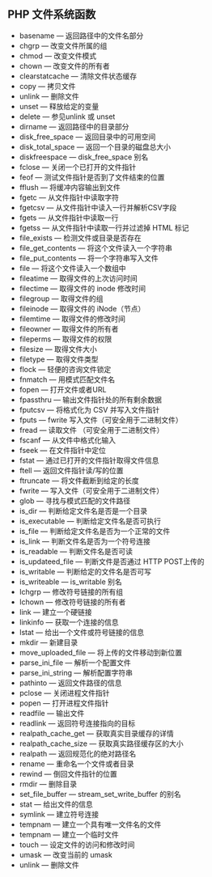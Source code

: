 ## PHP 文件系统函数 ##

- basename — 返回路径中的文件名部分
- chgrp  — 改变文件所属的组
- chmod  — 改变文件模式
- chown  — 改变文件的所有者 
- clearstatcache — 清除文件状态缓存
- copy — 拷贝文件
- unlink — 删除文件
- unset — 释放给定的变量
- delete — 参见unlink 或 unset
- dirname — 返回路径中的目录部分
- disk_free_space — 返回目录中的可用空间
- disk_total_space — 返回一个目录的磁盘总大小
- diskfreespace — disk_free_space 别名
- fclose — 关闭一个已打开的文件指针
- feof — 测试文件指针是否到了文件结束的位置
- fflush — 将缓冲内容输出到文件
- fgetc — 从文件指针中读取字符
- fgetcsv — 从文件指针中读入一行并解析CSV字段
- fgets — 从文件指针中读取一行
- fgetss — 从文件指针中读取一行并过滤掉 HTML 标记
- file_exists — 检测文件或目录是否存在
- file_get_contents — 将这个文件读入一个字符串
- file_put_contents — 将一个字符串写入文件
- file — 将这个文件读入一个数组中
- fileatime — 取得文件的上次访问时间
- filectime — 取得文件的 inode 修改时间
- filegroup — 取得文件的组
- fileinode — 取得文件的 iNode（节点）
- filemtime — 取得文件的修改时间
- fileowner — 取得文件的所有者
- fileperms — 取得文件的权限
- filesize — 取得文件大小
- filetype — 取得文件类型
- flock — 轻便的咨询文件锁定
- fnmatch — 用模式匹配文件名
- fopen — 打开文件或者URL
- fpassthru — 输出文件指针处的所有剩余数据
- fputcsv — 将格式化为 CSV 并写入文件指针
- fputs — fwrite 写入文件（可安全用于二进制文件）
- fread — 读取文件 （可安全用于二进制文件）
- fscanf — 从文件中格式化输入
- fseek — 在文件指针中定位
- fstat — 通过已打开的文件指针取得文件信息
- ftell — 返回文件指针读/写的位置
- ftruncate — 将文件截断到给定的长度
- fwrite — 写入文件（可安全用于二进制文件）
- glob — 寻找与模式匹配的文件路径
- is_dir — 判断给定文件名是否是一个目录
- is_executable — 判断给定文件名是否可执行
- is_file — 判断给定文件名是否为一个正常的文件
- is_link — 判断文件名是否为一个符号连接
- is_readable — 判断文件名是否可读
- is_updateed_file — 判断文件是否通过 HTTP POST上传的
- is_writable — 判断给定的文件名是否可写
- is_writeable — is_writable 别名
- lchgrp — 修改符号链接的所有组
- lchown — 修改符号链接的所有者
- link — 建立一个硬链接
- linkinfo — 获取一个连接的信息
- lstat — 给出一个文件或符号链接的信息
- mkdir — 新建目录
- move_uploaded_file — 将上传的文件移动到新位置
- parse_ini_file — 解析一个配置文件 
- parse_ini_string — 解析配置字符串
- pathinto — 返回文件路径的信息
- pclose — 关闭进程文件指针
- popen — 打开进程文件指针
- readfile — 输出文件
- readlink — 返回符号连接指向的目标
- realpath_cache_get — 获取真实目录缓存的详情
- realpath_cache_size — 获取真实路径缓存区的大小
- realpath — 返回规范化的绝对路径名
- rename — 重命名一个文件或者目录
- rewind — 倒回文件指针的位置
- rmdir — 删除目录
- set_file_buffer — stream_set_write_buffer 的别名
- stat — 给出文件的信息
- symlink — 建立符号连接
- tempnam — 建立一个具有唯一文件名的文件
- tempnam — 建立一个临时文件
- touch — 设定文件的访问和修改时间
- umask — 改变当前的 umask
- unlink — 删除文件